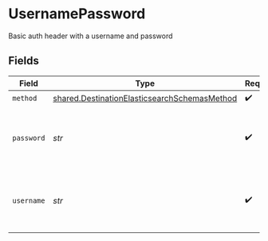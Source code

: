 # UsernamePassword

Basic auth header with a username and password


## Fields

| Field                                                                                                        | Type                                                                                                         | Required                                                                                                     | Description                                                                                                  |
| ------------------------------------------------------------------------------------------------------------ | ------------------------------------------------------------------------------------------------------------ | ------------------------------------------------------------------------------------------------------------ | ------------------------------------------------------------------------------------------------------------ |
| `method`                                                                                                     | [shared.DestinationElasticsearchSchemasMethod](../../models/shared/destinationelasticsearchschemasmethod.md) | :heavy_check_mark:                                                                                           | N/A                                                                                                          |
| `password`                                                                                                   | *str*                                                                                                        | :heavy_check_mark:                                                                                           | Basic auth password to access a secure Elasticsearch server                                                  |
| `username`                                                                                                   | *str*                                                                                                        | :heavy_check_mark:                                                                                           | Basic auth username to access a secure Elasticsearch server                                                  |